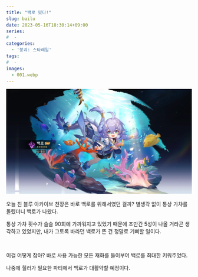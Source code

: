 ```yaml
---
title: "백로 떴다!"
slug: bailu
date: 2023-05-16T18:30:14+09:00
series:
#  - 
categories:
  - '붕괴: 스타레일'
tags:
#  - 
images:
  - 001.webp
---
```


![](001.webp)

오늘 친 블루 아카이브 천장은 바로 백로를 위해서였던 걸까? 별생각 없이 통상 가챠를 돌렸더니 백로가 나왔다.

통상 가챠 횟수가 슬슬 90회에 가까워지고 있었기 때문에 조만간 5성이 나올 거라곤 생각하고 있었지만, 내가 그토록 바라던 백로가 뜬 건 정말로 기뻐할 일이다.

&nbsp;

이걸 어떻게 참아? 바로 사용 가능한 모든 재화를 들이부어 백로를 최대한 키워주었다.

나중에 힐러가 필요한 파티에서 백로가 대활약할 예정이다.
